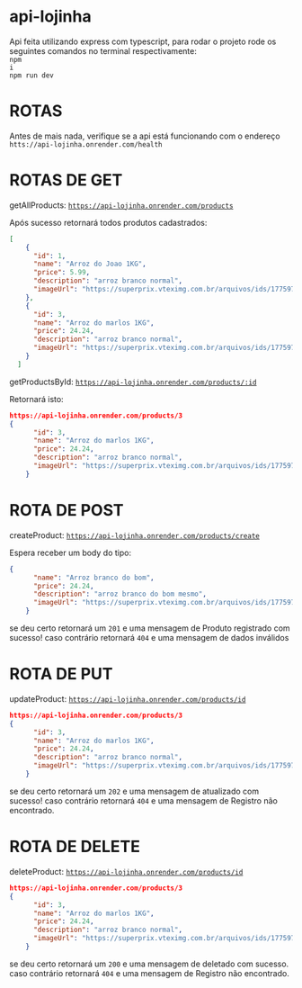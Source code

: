 # api-lojinha


Api feita utilizando express com typescript,  para rodar o projeto rode os seguintes comandos no terminal respectivamente:
<br>
<code>npm i</code><br><code>npm run dev</code>


# ROTAS

Antes de mais nada, verifique se a api está funcionando com o endereço <code>htts://api-lojinha.onrender.com/health</code>

# ROTAS DE GET



getAllProducts: <code>https://api-lojinha.onrender.com/products</code>

Após sucesso retornará todos produtos cadastrados: 

```json
[
    {
      "id": 1,
      "name": "Arroz do Joao 1KG",
      "price": 5.99,
      "description": "arroz branco normal",
      "imageUrl": "https://superprix.vteximg.com.br/arquivos/ids/177597-600-600/7896332007380_Arroz_Branco_Carreteiro_1kg--1-.png?v=636662139003500000"
    },
    {
      "id": 3,
      "name": "Arroz do marlos 1KG",
      "price": 24.24,
      "description": "arroz branco normal",
      "imageUrl": "https://superprix.vteximg.com.br/arquivos/ids/177597-600-600/7896332007380_Arroz_Branco_Carreteiro_1kg--1-.png?v=636662139003500000"
    }
  ]
```

getProductsById: <code>https://api-lojinha.onrender.com/products/:id</code>

Retornará isto:

```json
https://api-lojinha.onrender.com/products/3
{
      "id": 3,
      "name": "Arroz do marlos 1KG",
      "price": 24.24,
      "description": "arroz branco normal",
      "imageUrl": "https://superprix.vteximg.com.br/arquivos/ids/177597-600-600/7896332007380_Arroz_Branco_Carreteiro_1kg--1-.png?v=636662139003500000"
    }

```
# ROTA DE POST

createProduct: <code>https://api-lojinha.onrender.com/products/create</code>

Espera receber um body do tipo: 

```json
{
      "name": "Arroz branco do bom",
      "price": 24.24,
      "description": "arroz branco do bom mesmo",
      "imageUrl": "https://superprix.vteximg.com.br/arquivos/ids/177597-600-600/7896332007380_Arroz_Branco_Carreteiro_1kg--1-.png?v=636662139003500000"
    }

```
se deu certo retornará um <code>201</code> e uma mensagem de Produto registrado com sucesso!
caso contrário retornará <code>404</code> e uma mensagem de dados inválidos

# ROTA DE PUT

updateProduct:  <code>https://api-lojinha.onrender.com/products/id</code>

```json
https://api-lojinha.onrender.com/products/3
{
      "id": 3,
      "name": "Arroz do marlos 1KG",
      "price": 24.24,
      "description": "arroz branco normal",
      "imageUrl": "https://superprix.vteximg.com.br/arquivos/ids/177597-600-600/7896332007380_Arroz_Branco_Carreteiro_1kg--1-.png?v=636662139003500000"
    }

```
se deu certo retornará um <code>202</code> e uma mensagem de atualizado com sucesso!
caso contrário retornará <code>404</code> e uma mensagem de Registro não encontrado.

# ROTA DE DELETE

deleteProduct:  <code>https://api-lojinha.onrender.com/products/id</code>

```json
https://api-lojinha.onrender.com/products/3
{
      "id": 3,
      "name": "Arroz do marlos 1KG",
      "price": 24.24,
      "description": "arroz branco normal",
      "imageUrl": "https://superprix.vteximg.com.br/arquivos/ids/177597-600-600/7896332007380_Arroz_Branco_Carreteiro_1kg--1-.png?v=636662139003500000"
    }

```
se deu certo retornará um <code>200</code> e uma mensagem de deletado com sucesso.
caso contrário retornará <code>404</code> e uma mensagem de Registro não encontrado.
